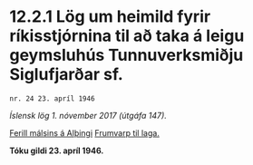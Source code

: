 # 12.2.1 Lög um heimild fyrir ríkisstjórnina til að taka á leigu geymsluhús Tunnuverksmiðju Siglufjarðar sf.

`nr. 24 23. apríl 1946`

_Íslensk lög 1. nóvember 2017 (útgáfa 147)._

[Ferill málsins á Alþingi](https://www.althingi.is/thingstorf/thingmalalistar-eftir-thingum/ferill/?ltg=64&mnr=3)
[Frumvarp til laga.](https://www.althingi.is/altext/64/s/pdf/0003.pdf)

**Tóku gildi 23. apríl 1946.**

